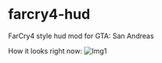 # farcry4-hud
FarCry4 style hud mod for GTA: San Andreas

How it looks right now:
![Img1](http://i.imgur.com/29Zpq0v.jpg)
